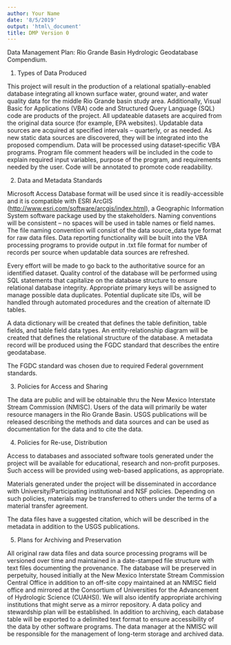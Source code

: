 ```yaml
---
author: Your Name
date: '8/5/2019'
output: 'html\_document'
title: DMP Version 0
---
```


Data Management Plan: Rio Grande Basin Hydrologic Geodatabase
Compendium.

1.  Types of Data Produced

This project will result in the production of a relational
spatially-enabled database integrating all known surface water, ground
water, and water quality data for the middle Rio Grande basin study
area. Additionally, Visual Basic for Applications (VBA) code and
Structured Query Language (SQL) code are products of the project. All
updateable datasets are acquired from the original data source (for
example, EPA websites). Updatable data sources are acquired at specified
intervals – quarterly, or as needed. As new static data sources are
discovered, they will be integrated into the proposed compendium. Data
will be processed using dataset‐specific VBA programs. Program file
comment headers will be included in the code to explain required input
variables, purpose of the program, and requirements needed by the user.
Code will be annotated to promote code readability.

2.  Data and Metadata Standards

Microsoft Access Database format will be used since it is
readily-accessible and it is compatible with ESRI ArcGIS
(http://www.esri.com/software/arcgis/index.html), a Geographic
Information System software package used by the stakeholders. Naming
conventions will be consistent – no spaces will be used in table names
or field names. The file naming convention will consist of the data
source\_data type format for raw data files. Data reporting
functionality will be built into the VBA processing programs to provide
output in .txt file format for number of records per source when
updatable data sources are refreshed.

Every effort will be made to go back to the authoritative source for an
identified dataset. Quality control of the database will be performed
using SQL statements that capitalize on the database structure to ensure
relational database integrity. Appropriate primary keys will be assigned
to manage possible data duplicates. Potential duplicate site IDs, will
be handled through automated procedures and the creation of alternate ID
tables.

A data dictionary will be created that defines the table definition,
table fields, and table field data types. An entity-relationship diagram
will be created that defines the relational structure of the database. A
metadata record will be produced using the FGDC standard that describes
the entire geodatabase.

The FGDC standard was chosen due to required Federal government
standards.

3.  Policies for Access and Sharing

The data are public and will be obtainable thru the New Mexico
Interstate Stream Commission (NMISC). Users of the data will primarily
be water resource managers in the Rio Grande Basin. USGS publications
will be released describing the methods and data sources and can be used
as documentation for the data and to cite the data.

4.  Policies for Re-use, Distribution

Access to databases and associated software tools generated under the
project will be available for educational, research and non-profit
purposes. Such access will be provided using web-based applications, as
appropriate.

Materials generated under the project will be disseminated in accordance
with University/Participating institutional and NSF policies. Depending
on such policies, materials may be transferred to others under the terms
of a material transfer agreement.

The data files have a suggested citation, which will be described in the
metadata in addition to the USGS publications.

5.  Plans for Archiving and Preservation

All original raw data files and data source processing programs will be
versioned over time and maintained in a date-stamped file structure with
text files documenting the provenance. The database will be preserved in
perpetuity, housed initially at the New Mexico Interstate Stream
Commission Central Office in addition to an off-site copy maintained at
an NMISC field office and mirrored at the Consortium of Universities for
the Advancement of Hydrologic Science (CUAHSI). We will also identify
appropriate archiving institutions that might serve as a mirror
repository. A data policy and stewardship plan will be established. In
addition to archiving, each database table will be exported to a
delimited text format to ensure accessibility of the data by other
software programs. The data manager at the NMISC will be responsible for
the management of long-term storage and archived data.
